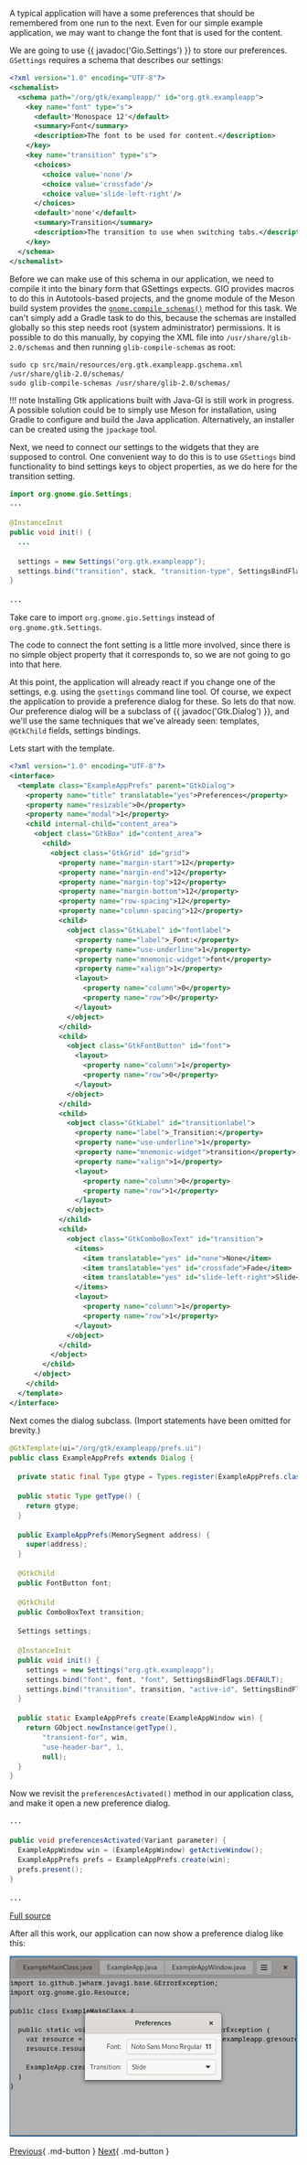 A typical application will have a some preferences that should be remembered from one run to the next. Even for our simple example application, we may want to change the font that is used for the content.

We are going to use {{ javadoc('Gio.Settings') }} to store our preferences. `GSettings` requires a schema that describes our settings:

```xml
<?xml version="1.0" encoding="UTF-8"?>
<schemalist>
  <schema path="/org/gtk/exampleapp/" id="org.gtk.exampleapp">
    <key name="font" type="s">
      <default>'Monospace 12'</default>
      <summary>Font</summary>
      <description>The font to be used for content.</description>
    </key>
    <key name="transition" type="s">
      <choices>
        <choice value='none'/>
        <choice value='crossfade'/>
        <choice value='slide-left-right'/>
      </choices>
      <default>'none'</default>
      <summary>Transition</summary>
      <description>The transition to use when switching tabs.</description>
    </key>
  </schema>
</schemalist>
```

Before we can make use of this schema in our application, we need to compile it into the binary form that GSettings expects. GIO provides macros to do this in Autotools-based projects, and the gnome module of the Meson build system provides the [`gnome.compile_schemas()`](https://mesonbuild.com/Gnome-module.html#gnomecompile_schemas) method for this task. We can't simply add a Gradle task to do this, because the schemas are installed globally so this step needs root (system administrator) permissions. It is possible to do this manually, by copying the XML file into `/usr/share/glib-2.0/schemas` and then running `glib-compile-schemas` as root:

```
sudo cp src/main/resources/org.gtk.exampleapp.gschema.xml /usr/share/glib-2.0/schemas/
sudo glib-compile-schemas /usr/share/glib-2.0/schemas/
```

!!! note
    Installing Gtk applications built with Java-GI is still work in progress. A possible solution could be to simply use Meson for installation, using Gradle to configure and build the Java application. Alternatively, an installer can be created using the `jpackage` tool.

Next, we need to connect our settings to the widgets that they are supposed to control. One convenient way to do this is to use `GSettings` bind functionality to bind settings keys to object properties, as we do here for the transition setting.

```java
import org.gnome.gio.Settings;
...

@InstanceInit
public void init() {
  ...
  
  settings = new Settings("org.gtk.exampleapp");
  settings.bind("transition", stack, "transition-type", SettingsBindFlags.DEFAULT);
}

...
```

Take care to import `org.gnome.gio.Settings` instead of `org.gnome.gtk.Settings`.

The code to connect the font setting is a little more involved, since there is no simple object property that it corresponds to, so we are not going to go into that here.

At this point, the application will already react if you change one of the settings, e.g. using the `gsettings` command line tool. Of course, we expect the application to provide a preference dialog for these. So lets do that now. Our preference dialog will be a subclass of {{ javadoc('Gtk.Dialog') }}, and we'll use the same techniques that we've already seen: templates, `@GtkChild` fields, settings bindings.

Lets start with the template.

```xml
<?xml version="1.0" encoding="UTF-8"?>
<interface>
  <template class="ExampleAppPrefs" parent="GtkDialog">
    <property name="title" translatable="yes">Preferences</property>
    <property name="resizable">0</property>
    <property name="modal">1</property>
    <child internal-child="content_area">
      <object class="GtkBox" id="content_area">
        <child>
          <object class="GtkGrid" id="grid">
            <property name="margin-start">12</property>
            <property name="margin-end">12</property>
            <property name="margin-top">12</property>
            <property name="margin-bottom">12</property>
            <property name="row-spacing">12</property>
            <property name="column-spacing">12</property>
            <child>
              <object class="GtkLabel" id="fontlabel">
                <property name="label">_Font:</property>
                <property name="use-underline">1</property>
                <property name="mnemonic-widget">font</property>
                <property name="xalign">1</property>
                <layout>
                  <property name="column">0</property>
                  <property name="row">0</property>
                </layout>
              </object>
            </child>
            <child>
              <object class="GtkFontButton" id="font">
                <layout>
                  <property name="column">1</property>
                  <property name="row">0</property>
                </layout>
              </object>
            </child>
            <child>
              <object class="GtkLabel" id="transitionlabel">
                <property name="label">_Transition:</property>
                <property name="use-underline">1</property>
                <property name="mnemonic-widget">transition</property>
                <property name="xalign">1</property>
                <layout>
                  <property name="column">0</property>
                  <property name="row">1</property>
                </layout>
              </object>
            </child>
            <child>
              <object class="GtkComboBoxText" id="transition">
                <items>
                  <item translatable="yes" id="none">None</item>
                  <item translatable="yes" id="crossfade">Fade</item>
                  <item translatable="yes" id="slide-left-right">Slide</item>
                </items>
                <layout>
                  <property name="column">1</property>
                  <property name="row">1</property>
                </layout>
              </object>
            </child>
          </object>
        </child>
      </object>
    </child>
  </template>
</interface>
```

Next comes the dialog subclass. (Import statements have been omitted for brevity.)

```java
@GtkTemplate(ui="/org/gtk/exampleapp/prefs.ui")
public class ExampleAppPrefs extends Dialog {

  private static final Type gtype = Types.register(ExampleAppPrefs.class);

  public static Type getType() {
    return gtype;
  }

  public ExampleAppPrefs(MemorySegment address) {
    super(address);
  }

  @GtkChild
  public FontButton font;

  @GtkChild
  public ComboBoxText transition;

  Settings settings;

  @InstanceInit
  public void init() {
    settings = new Settings("org.gtk.exampleapp");
    settings.bind("font", font, "font", SettingsBindFlags.DEFAULT);
    settings.bind("transition", transition, "active-id", SettingsBindFlags.DEFAULT);
  }

  public static ExampleAppPrefs create(ExampleAppWindow win) {
    return GObject.newInstance(getType(),
        "transient-for", win,
        "use-header-bar", 1,
        null);
  }
}
```

Now we revisit the `preferencesActivated()` method in our application
class, and make it open a new preference dialog.

```java
...

public void preferencesActivated(Variant parameter) {
  ExampleAppWindow win = (ExampleAppWindow) getActiveWindow();
  ExampleAppPrefs prefs = ExampleAppPrefs.create(win);
  prefs.present();
}

...
```

[Full source](part6)

After all this work, our application can now show a preference dialog like this:

![Preference dialog](img/getting-started-app6.png)

[Previous](getting_started_09.md){ .md-button } [Next](getting_started_11.md){ .md-button }
